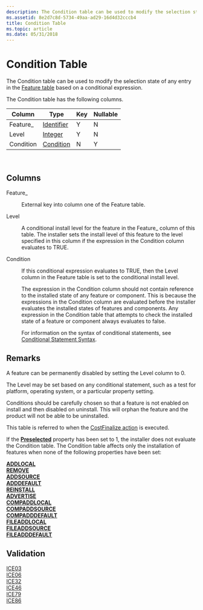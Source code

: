 ```yaml
---
description: The Condition table can be used to modify the selection state of any entry in the Feature table based on a conditional expression.
ms.assetid: 8e2d7c8d-5734-49aa-ad29-16d4d32cccb4
title: Condition Table
ms.topic: article
ms.date: 05/31/2018
---
```


# Condition Table

The Condition table can be used to modify the selection state of any entry in the [Feature table](feature-table.md) based on a conditional expression.

The Condition table has the following columns.



| Column    | Type                         | Key | Nullable |
|-----------|------------------------------|-----|----------|
| Feature\_ | [Identifier](identifier.md) | Y   | N        |
| Level     | [Integer](integer.md)       | Y   | N        |
| Condition | [Condition](condition.md)   | N   | Y        |



 

## Columns

<dl> <dt>

<span id="Feature_"></span><span id="feature_"></span><span id="FEATURE_"></span>Feature\_
</dt> <dd>

External key into column one of the Feature table.

</dd> <dt>

<span id="Level"></span><span id="level"></span><span id="LEVEL"></span>Level
</dt> <dd>

A conditional install level for the feature in the Feature\_ column of this table. The installer sets the install level of this feature to the level specified in this column if the expression in the Condition column evaluates to TRUE.

</dd> <dt>

<span id="Condition"></span><span id="condition"></span><span id="CONDITION"></span>Condition
</dt> <dd>

If this conditional expression evaluates to TRUE, then the Level column in the Feature table is set to the conditional install level.

The expression in the Condition column should not contain reference to the installed state of any feature or component. This is because the expressions in the Condition column are evaluated before the installer evaluates the installed states of features and components. Any expression in the Condition table that attempts to check the installed state of a feature or component always evaluates to false.

For information on the syntax of conditional statements, see [Conditional Statement Syntax](conditional-statement-syntax.md).

</dd> </dl>

## Remarks

A feature can be permanently disabled by setting the Level column to 0.

The Level may be set based on any conditional statement, such as a test for platform, operating system, or a particular property setting.

Conditions should be carefully chosen so that a feature is not enabled on install and then disabled on uninstall. This will orphan the feature and the product will not be able to be uninstalled.

This table is referred to when the [CostFinalize action](costfinalize-action.md) is executed.

If the [**Preselected**](preselected.md) property has been set to 1, the installer does not evaluate the Condition table. The Condition table affects only the installation of features when none of the following properties have been set:

<dl>

[**ADDLOCAL**](addlocal.md)  
[**REMOVE**](remove.md)  
[**ADDSOURCE**](addsource.md)  
[**ADDDEFAULT**](adddefault.md)  
[**REINSTALL**](reinstall.md)  
[**ADVERTISE**](advertise.md)  
[**COMPADDLOCAL**](compaddlocal.md)  
[**COMPADDSOURCE**](compaddsource.md)  
[**COMPADDDEFAULT**](compadddefault.md)  
[**FILEADDLOCAL**](fileaddlocal.md)  
[**FILEADDSOURCE**](fileaddsource.md)  
[**FILEADDDEFAULT**](fileadddefault.md)  
</dl>

## Validation

<dl>

[ICE03](ice03.md)  
[ICE06](ice06.md)  
[ICE32](ice32.md)  
[ICE46](ice46.md)  
[ICE79](ice79.md)  
[ICE86](ice86.md)  
</dl>

 

 



